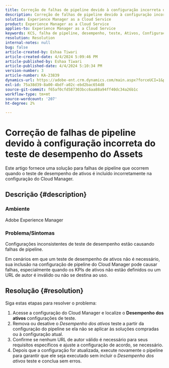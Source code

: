 ```yaml
---
title: Correção de falhas de pipeline devido à configuração incorreta do teste de desempenho do Assets
description: Correção de falhas de pipeline devido à configuração incorreta do teste de desempenho do Assets.
solution: Experience Manager as a Cloud Service
product: Experience Manager as a Cloud Service
applies-to: Experience Manager as a Cloud Service
keywords: KCS, falha de pipeline, desempenho, teste, Ativos, Configuração, KPIs, URL, teste de desempenho de ativos
resolution: Resolution
internal-notes: null
bug: false
article-created-by: Eshaa Tiwari
article-created-date: 4/4/2024 5:09:46 PM
article-published-by: Eshaa Tiwari
article-published-date: 4/4/2024 5:10:34 PM
version-number: 3
article-number: KA-23839
dynamics-url: https://adobe-ent.crm.dynamics.com/main.aspx?forceUCI=1&pagetype=entityrecord&etn=knowledgearticle&id=fbe29522-a6f2-ee11-904b-6045bd026dc7
exl-id: 75a38d39-8a00-4bdf-a02c-ebd2bac654d8
source-git-commit: f65af0cfd587303bcc6aa88a94ff40dc34a26b1c
workflow-type: tm+mt
source-wordcount: '207'
ht-degree: 2%

---
```


# Correção de falhas de pipeline devido à configuração incorreta do teste de desempenho do Assets


Este artigo fornece uma solução para falhas de pipeline que ocorrem quando o teste de desempenho de ativos é incluído incorretamente na configuração do Cloud Manager.

## Descrição {#description}


### Ambiente

Adobe Experience Manager

### Problema/Sintomas

Configurações inconsistentes de teste de desempenho estão causando falhas de pipeline.

Em cenários em que um teste de desempenho de ativos não é necessário, sua inclusão na configuração de pipeline do Cloud Manager pode causar falhas, especialmente quando os KPIs de ativos não estão definidos ou um URL de autor é inválido ou não se destina ao uso.


## Resolução {#resolution}


Siga estas etapas para resolver o problema:

1. Acesse a configuração do Cloud Manager e localize o <b>Desempenho dos ativos </b>configurações de teste.
2. Remova ou desative o *Desempenho dos ativos* teste a partir da configuração do pipeline se ela não se aplicar às soluções compradas ou à configuração atual.
3. Confirme se nenhum URL de autor válido é necessário para seus requisitos específicos e ajuste a configuração de acordo, se necessário.
4. Depois que a configuração for atualizada, execute novamente o pipeline para garantir que ele seja executado sem incluir o *Desempenho dos ativos* teste e conclua sem erros.
